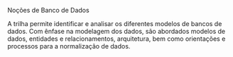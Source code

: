 Noções de Banco de Dados

A trilha permite identificar e analisar os diferentes modelos de bancos de dados. Com ênfase na modelagem dos dados, são abordados modelos de dados, entidades e relacionamentos, arquitetura, bem como orientações e processos para a normalização de dados. 